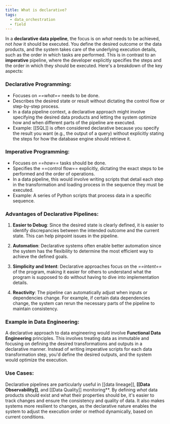 ```yaml
---
title: What is declarative?
tags:
  - data_orchestration
  - field
---
```

In a **declarative data pipeline**, the focus is on *what* needs to be achieved, not *how* it should be executed. You define the desired outcome or the data products, and the system takes care of the underlying execution details, such as the order in which tasks are performed. This is in contrast to an **imperative** pipeline, where the developer explicitly specifies the steps and the order in which they should be executed. Here's a breakdown of the key aspects:

### **Declarative Programming**:
- Focuses on *==what==* needs to be done.
- Describes the desired state or result without dictating the control flow or step-by-step process.
- In a data pipeline context, a declarative approach might involve specifying the desired data products and letting the system optimize how and when different parts of the pipeline are executed.
- Example: [[SQL]] is often considered declarative because you specify the result you want (e.g., the output of a query) without explicitly stating the steps for how the database engine should retrieve it.

### **Imperative Programming**:
- Focuses on *==how==* tasks should be done.
- Specifies the ==control flow== explicitly, dictating the exact steps to be performed and the order of operations.
- In a data pipeline, this would involve writing scripts that detail each step in the transformation and loading process in the sequence they must be executed.
- Example: A series of Python scripts that process data in a specific sequence.

### **Advantages of Declarative Pipelines**:
1. **Easier to Debug**: Since the desired state is clearly defined, it is easier to identify discrepancies between the intended outcome and the current state. This can help pinpoint issues in the pipeline.
   
2. **Automation**: Declarative systems often enable better automation since the system has the flexibility to determine the most efficient way to achieve the defined goals.

3. **Simplicity and Intent**: Declarative approaches focus on the *==intent==* of the program, making it easier for others to understand what the program is supposed to do without having to dive into implementation details. 

4. **Reactivity**: The pipeline can automatically adjust when inputs or dependencies change. For example, if certain data dependencies change, the system can rerun the necessary parts of the pipeline to maintain consistency.

### **Example in Data Engineering**:

A declarative approach to data engineering would involve **Functional Data Engineering** principles. This involves treating data as immutable and focusing on defining the desired transformations and outputs in a declarative manner. Instead of writing imperative scripts for each data transformation step, you'd define the desired outputs, and the system would optimize the execution.

### **Use Cases**:
Declarative pipelines are particularly useful in [[data lineage]], **[[Data Observability]]**, and [[Data Quality]] monitoring**. By defining *what* data products should exist and what their properties should be, it's easier to track changes and ensure the consistency and quality of data. It also makes systems more resilient to changes, as the declarative nature enables the system to adjust the execution order or method dynamically, based on current conditions.